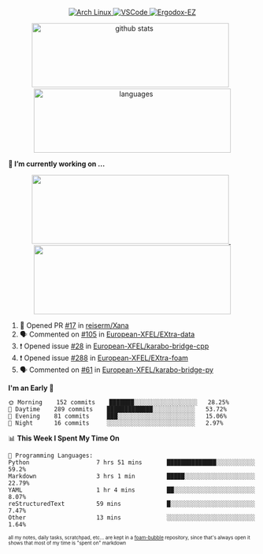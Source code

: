 <!--
**RobertRosca/RobertRosca** is a ✨ _special_ ✨ repository because its `README.md` (this file) appears on your GitHub profile.

Here are some ideas to get you started:

- 🔭 I’m currently working on ...
- 🌱 I’m currently learning ...
- 👯 I’m looking to collaborate on ...
- 🤔 I’m looking for help with ...
- 💬 Ask me about ...
- 📫 How to reach me: ...
- 😄 Pronouns: ...
- ⚡ Fun fact: ...
-->

<p align="center">
  <a href="https://www.archlinux.org/"> <img alt="Arch Linux" src="https://img.shields.io/badge/OS-Linux-informational?style=for-the-badge&logo=data:image/png;base64,iVBORw0KGgoAAAANSUhEUgAAABAAAAAQCAYAAAAf8/9hAAAACXBIWXMAAAsTAAALEwEAmpwYAAAA90lEQVQ4jZ3QPyvFcRTH8fNTV0qSlPzJajAwWK7yBMguD8AgiyzKpDwJuydg82dTZlFiURYTyi0lg7wMvrf77Xbv7/75LKfvOefzPud7IkqEubJ6qTCAB0z2C1j3r6N+AecJ8IahXs3T+NXQVq+AfZzgJwGeUenWPJ8Za9kW290CTrXWS8dbYLmNua69ToCrrPkRG7jIcq8YbmdebZpWTfkRfGb5g1bmArdZ0xeKrH6Z8u+4w2i9NpDiZkQs5syiKGTv7xTHI6IWETP59Aqe0oR7HGKhacNZ7OI69X1gChOBHdxgrfTCDdgSznCMscBK/t9uhSoG/wA7SnN2boysigAAAABJRU5ErkJggg=="> </a>
  <a href="https://code.visualstudio.com/"> <img alt="VSCode" src="https://img.shields.io/badge/Editor-VSCode-green?style=for-the-badge&logo=visual-studio-code&logoColor=white"> </a>
  <a href="https://ergodox-ez.com/"> <img alt="Ergodox-EZ" src="https://img.shields.io/badge/Keyboard-EZ-orange?style=for-the-badge"> </a>
 </p>
 
<p align="center">
  <img src="https://github-readme-stats.vercel.app/api?username=robertrosca&show_icons=true&theme=buefy&hide=stars&card_width=400" alt="github stats" height="130" width="400"/>
  &nbsp;
  <img src="https://github-readme-stats.vercel.app/api/top-langs/?username=robertrosca&layout=compact&theme=buefy&hide=jupyter%20notebook&card_width=400" alt="languages" height="130" width="400">
</p>


**🔭 I’m currently working on ...**

<p align="center">
  <a href="https://github.com/oscovida/oscovida"> <img src="https://github-readme-stats.vercel.app/api/pin/?username=oscovida&repo=oscovida&show_icons=true&theme=buefy&hide=stars&card_width=400" height="140" width="400"/> </a>
  &nbsp;
  <a href="https://github.com/reiserm/xana"> <img src="https://github-readme-stats.vercel.app/api/pin/?username=reiserm&repo=Xana&show_icons=true&theme=buefy&hide=stars&card_width=400" height="140" width="400"> </a>
</p>


<!--START_SECTION:activity-->
1. 💪 Opened PR [#17](https://github.com//reiserm/Xana/pull/17) in [reiserm/Xana](https://github.com//reiserm/Xana)
2. 🗣 Commented on [#105](https://github.com//European-XFEL/EXtra-data/issues/105) in [European-XFEL/EXtra-data](https://github.com//European-XFEL/EXtra-data)
3. ❗️ Opened issue [#28](https://github.com//European-XFEL/karabo-bridge-cpp/issues/28) in [European-XFEL/karabo-bridge-cpp](https://github.com//European-XFEL/karabo-bridge-cpp)
4. ❗️ Opened issue [#288](https://github.com//European-XFEL/EXtra-foam/issues/288) in [European-XFEL/EXtra-foam](https://github.com//European-XFEL/EXtra-foam)
5. 🗣 Commented on [#61](https://github.com//European-XFEL/karabo-bridge-py/issues/61) in [European-XFEL/karabo-bridge-py](https://github.com//European-XFEL/karabo-bridge-py)
<!--END_SECTION:activity-->

<!--START_SECTION:waka-->
**I'm an Early 🐤** 

```text
🌞 Morning    152 commits    ███████░░░░░░░░░░░░░░░░░░   28.25% 
🌆 Daytime    289 commits    █████████████░░░░░░░░░░░░   53.72% 
🌃 Evening    81 commits     ███░░░░░░░░░░░░░░░░░░░░░░   15.06% 
🌙 Night      16 commits     ░░░░░░░░░░░░░░░░░░░░░░░░░   2.97%

```


📊 **This Week I Spent My Time On** 

```text
💬 Programming Languages: 
Python                   7 hrs 51 mins       ██████████████░░░░░░░░░░░   59.2% 
Markdown                 3 hrs 1 min         █████░░░░░░░░░░░░░░░░░░░░   22.79% 
YAML                     1 hr 4 mins         ██░░░░░░░░░░░░░░░░░░░░░░░   8.07% 
reStructuredText         59 mins             █░░░░░░░░░░░░░░░░░░░░░░░░   7.47% 
Other                    13 mins             ░░░░░░░░░░░░░░░░░░░░░░░░░   1.64%

```


<!--END_SECTION:waka-->

<sub><sup>all my notes, daily tasks, scratchpad, etc... are kept in a <a href="https://foambubble.github.io/foam/"> foam-bubble</a> repository, since that's always open it shows that most of my time is "spent on" markdown</sup></sub>
